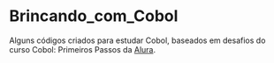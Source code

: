 # Brincando_com_Cobol
Alguns códigos criados para estudar Cobol, baseados em desafios do curso Cobol: Primeiros Passos da [Alura]([https://exemplo.com/](https://cursos.alura.com.br/course/cobol-primeiros-passos)https://cursos.alura.com.br/course/cobol-primeiros-passos).
